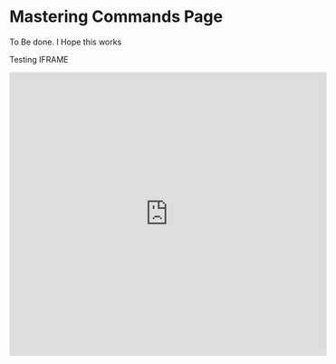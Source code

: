 # Mastering Commands Page
To Be done. I Hope this works

Testing IFRAME
<iframe width="560" height="500" src="https://www.youtube.com/embed/dHHmUF9gs70" frameborder="0" allowfullscreen></iframe>
